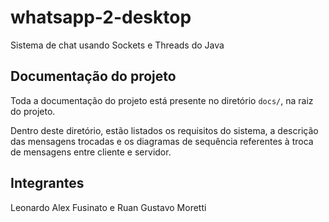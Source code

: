 # whatsapp-2-desktop
Sistema de chat usando Sockets e Threads do Java

## Documentação do projeto

Toda a documentação do projeto está presente no diretório `docs/`, na raiz do projeto.

Dentro deste diretório, estão listados os requisitos do sistema, a descrição das mensagens trocadas e os diagramas de sequência referentes à troca de mensagens entre cliente e servidor.

## Integrantes
Leonardo Alex Fusinato e Ruan Gustavo Moretti
